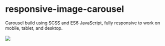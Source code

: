 # responsive-image-carousel
Carousel build using SCSS and ES6 JavaScript, fully responsive to work on mobile, tablet, and desktop.
<br><br>
<a href="https://jeffnewcomer.github.io/responsive-image-carousel/"><img src="https://i.imgur.com/i4MgFPa.gifv"></a>

